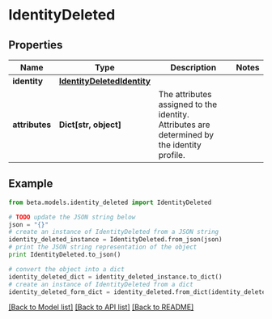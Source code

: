 # IdentityDeleted


## Properties
Name | Type | Description | Notes
------------ | ------------- | ------------- | -------------
**identity** | [**IdentityDeletedIdentity**](IdentityDeletedIdentity.md) |  | 
**attributes** | **Dict[str, object]** | The attributes assigned to the identity. Attributes are determined by the identity profile. | 

## Example

```python
from beta.models.identity_deleted import IdentityDeleted

# TODO update the JSON string below
json = "{}"
# create an instance of IdentityDeleted from a JSON string
identity_deleted_instance = IdentityDeleted.from_json(json)
# print the JSON string representation of the object
print IdentityDeleted.to_json()

# convert the object into a dict
identity_deleted_dict = identity_deleted_instance.to_dict()
# create an instance of IdentityDeleted from a dict
identity_deleted_form_dict = identity_deleted.from_dict(identity_deleted_dict)
```
[[Back to Model list]](../README.md#documentation-for-models) [[Back to API list]](../README.md#documentation-for-api-endpoints) [[Back to README]](../README.md)


